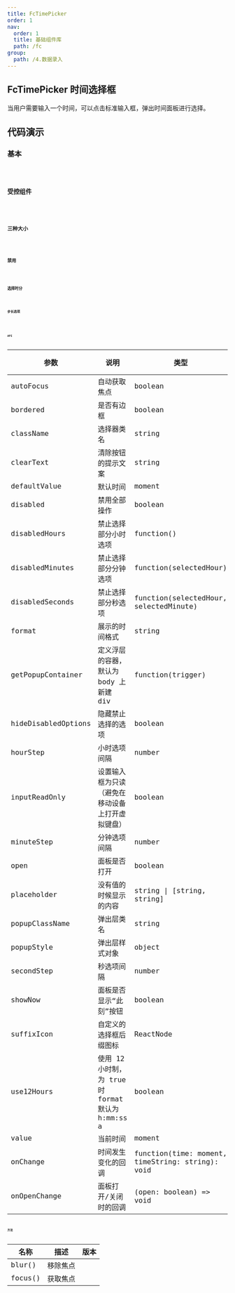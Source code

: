 ```yaml
---
title: FcTimePicker
order: 1
nav:
  order: 1
  title: 基础组件库
  path: /fc
group:
  path: /4.数据录入
---
```


## FcTimePicker  时间选择框

当用户需要输入一个时间，可以点击标准输入框，弹出时间面板进行选择。

## 代码演示

### 基本
<code src="./demo/base01.tsx" />

### 受控组件
<code src="./demo/base02.tsx" />

### 三种大小
<code src="./demo/base03.tsx" />

### 禁用
<code src="./demo/base04.tsx" />

### 选择时分
<code src="./demo/base05.tsx" />

### 步长选项
<code src="./demo/base06.tsx" />

<!-- ### 示例7 12 小时制
> 12 小时制的时间选择器，默认的 format 为 h:mm:ss a。
<code src="./demo/base07.tsx" />

### 示例8 无边框
> 无边框样式
<code src="./demo/base08.tsx" /> -->

### API


| 参数 | 说明 | 类型 | 默认值 | 版本 |
| --- | --- | --- | --- | --- |
| autoFocus | 自动获取焦点 | boolean | false |  |
| bordered | 是否有边框 | boolean | true |  |
| className | 选择器类名 | string | - |  |
| clearText | 清除按钮的提示文案 | string | clear |  |
| defaultValue | 默认时间 | moment | - |  |
| disabled | 禁用全部操作 | boolean | false |  |
| disabledHours | 禁止选择部分小时选项 | 	function() | - |  |
| disabledMinutes | 禁止选择部分分钟选项 | function(selectedHour) | - |  |
| disabledSeconds | 禁止选择部分秒选项 | function(selectedHour, selectedMinute) | - | |
| format | 展示的时间格式 | string | 	HH:mm:ss |  |
| getPopupContainer | 定义浮层的容器，默认为 body 上新建 div | function(trigger) | - |  |
| hideDisabledOptions | 隐藏禁止选择的选项 | boolean | false |  |
| hourStep | 小时选项间隔 | number | 1 |  |
| inputReadOnly | 设置输入框为只读（避免在移动设备上打开虚拟键盘） | boolean | false |  |
| minuteStep | 分钟选项间隔 | number | 1 |  |
| open | 面板是否打开 | boolean | false |  |
| placeholder | 没有值的时候显示的内容 | string \| [string, string] | 请选择时间 |  |
| popupClassName | 弹出层类名 | string | - |  |
| popupStyle | 弹出层样式对象 | object | - |  |
| secondStep | 秒选项间隔 | number | 1 |  |
| showNow | 面板是否显示“此刻”按钮 | boolean | - |  |
| suffixIcon | 自定义的选择框后缀图标 | 	ReactNode | - |  |
| use12Hours | 使用 12 小时制，为 true 时 format 默认为 h:mm:ss a | boolean | false |  |
| value | 当前时间 | moment | - |  |
| onChange | 时间发生变化的回调 | function(time: moment, timeString: string): void | - |  |
| onOpenChange | 面板打开/关闭时的回调 | (open: boolean) => void | - |  |

### 方法
| 名称 | 描述 | 版本 | 
| --- | --- | --- | 
| blur() | 移除焦点 |  | 
| focus() | 获取焦点 |  | 
